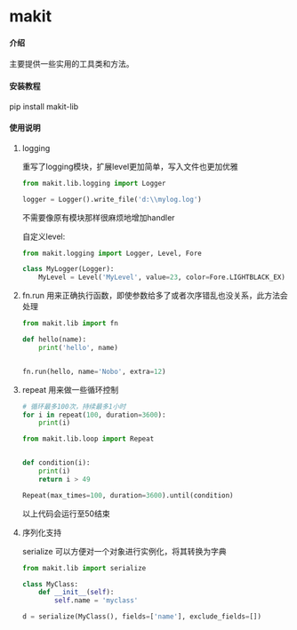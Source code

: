 # makit

#### 介绍

主要提供一些实用的工具类和方法。

#### 安装教程

pip install makit-lib

#### 使用说明

1. logging

    重写了logging模块，扩展level更加简单，写入文件也更加优雅

    ```python
    from makit.lib.logging import Logger

    logger = Logger().write_file('d:\\mylog.log')

    ```
    不需要像原有模块那样很麻烦地增加handler

    自定义level:
    ```python
    from makit.logging import Logger, Level, Fore

    class MyLogger(Logger):
        MyLevel = Level('MyLevel', value=23, color=Fore.LIGHTBLACK_EX)

    ```

2. fn.run 用来正确执行函数，即使参数给多了或者次序错乱也没关系，此方法会处理

    ```python
    from makit.lib import fn

    def hello(name):
        print('hello', name)


    fn.run(hello, name='Nobo', extra=12)
    ```

3. repeat 用来做一些循环控制

    ```python
    # 循环最多100次，持续最多1小时
    for i in repeat(100, duration=3600):
        print(i)
    ```

    ```python
    from makit.lib.loop import Repeat


    def condition(i):
        print(i)
        return i > 49

    Repeat(max_times=100, duration=3600).until(condition)
    ```
    以上代码会运行至50结束

4. 序列化支持
   
    serialize 可以方便对一个对象进行实例化，将其转换为字典

    ```python
    from makit.lib import serialize

    class MyClass:
        def __init__(self):
            self.name = 'myclass'
    
    d = serialize(MyClass(), fields=['name'], exclude_fields=[])
    ```
